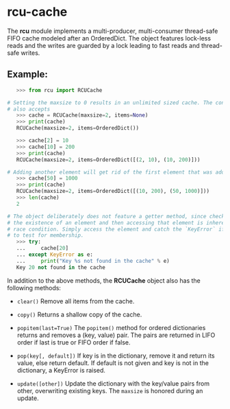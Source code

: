 rcu-cache
=========

The **rcu** module implements a multi-producer, multi-consumer
thread-safe FIFO cache modeled after an OrderedDict. The object features
lock-less reads and the writes are guarded by a lock leading to fast reads and
thread-safe writes.

Example:
--------
```py
   >>> from rcu import RCUCache

# Setting the maxsize to 0 results in an unlimited sized cache. The constructor
# also accepts 
   >>> cache = RCUCache(maxsize=2, items=None)
   >>> print(cache)
   RCUCache(maxsize=2, items=OrderedDict())

   >>> cache[2] = 10
   >>> cache[10] = 200
   >>> print(cache)
   RCUCache(maxsize=2, items=OrderedDict([(2, 10), (10, 200)]))

# Adding another element will get rid of the first element that was added.
   >>> cache[50] = 1000
   >>> print(cache)
   RCUCache(maxsize=2, items=OrderedDict([(10, 200), (50, 1000)]))
   >>> len(cache)
   2

# The object deliberately does not feature a getter method, since checking for
# the existence of an element and then accessing that element is inherently a
# race condition. Simply access the element and catch the `KeyError` if you need
# to test for membership.
   >>> try:
   ...     cache[20]
   ... except KeyError as e:
   ...     print("Key %s not found in the cache" % e)
   Key 20 not found in the cache

```

In addition to the above methods, the **RCUCache** object also has the
following methods:

* ```clear()```
  Remove all items from the cache.

* ```copy()```
  Returns a shallow copy of the cache.

* ```popitem(last=True)```
  The `popitem()` method for ordered dictionaries returns and removes a (key,
  value) pair. The pairs are returned in LIFO order if last is true or FIFO
  order if false.

* ```pop(key[, default])```
  If key is in the dictionary, remove it and return its value, else return
  default. If default is not given and key is not in the dictionary, a KeyError
  is raised.

* ```update([other])```
  Update the dictionary with the key/value pairs from other, overwriting
  existing keys. The `maxsize` is honored during an update.
